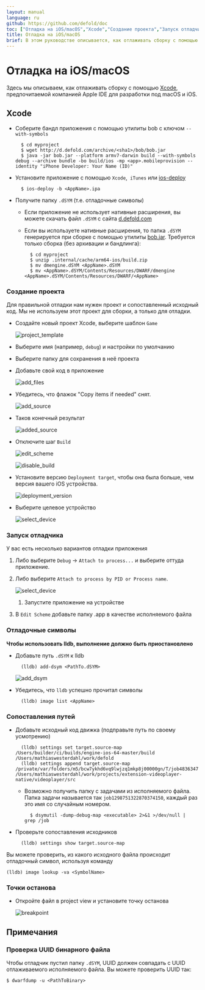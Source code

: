 ```yaml
---
layout: manual
language: ru
github: https://github.com/defold/doc
toc: ["Отладка на iOS/macOS","Xcode","Создание проекта","Запуск отладчика","Отладочные символы","Сопоставления путей","Точки останова","Примечания","Проверка UUID бинарного файла"]
title: Отладка на iOS/macOS 
brief: В этом руководстве описывается, как отлаживать сборку с помощью Xcode.
---
```


#  Отладка на iOS/macOS 

Здесь мы описываем, как отлаживать сборку с помощью [Xcode](https://developer.apple.com/xcode/), предпочитаемой компанией Apple IDE для разработки под macOS и iOS.

## Xcode

* Соберите бандл приложения с помощью утилиты bob с ключом `--with-symbols` 

		$ cd myproject
		$ wget http://d.defold.com/archive/<sha1>/bob/bob.jar
		$ java -jar bob.jar --platform armv7-darwin build --with-symbols debug --archive bundle -bo build/ios -mp <app>.mobileprovision --identity "iPhone Developer: Your Name (ID)"

* Установите приложение с помощью `Xcode`,` iTunes` или [ios-deploy](https://github.com/ios-control/ios-deploy) 

		$ ios-deploy -b <AppName>.ipa

* Получите папку `.dSYM` (т.е. отладочные символы) 

	* Если приложение не использует нативные расширения, вы можете скачать файл `.dSYM` с сайта [d.defold.com](http://d.defold.com) 

	* Если вы используете нативные расширения, то папка `.dSYM` генерируется при сборке с помощью утилиты [bob.jar](https://www.defold.com/ru/manuals/bob/). Требуется только сборка (без архивации и бандлинга): 

			$ cd myproject
			$ unzip .internal/cache/arm64-ios/build.zip
			$ mv dmengine.dSYM <AppName>.dSYM
			$ mv <AppName>.dSYM/Contents/Resources/DWARF/dmengine <AppName>.dSYM/Contents/Resources/DWARF/<AppName>


### Создание проекта

Для правильной отладки нам нужен проект и сопоставленный исходный код.
Мы не используем этот проект для сборки, а только для отладки.

* Создайте новый проект Xcode, выберите шаблон `Game` 

	![project_template](/manuals/images/extensions/debugging/ios/project_template.png)

* Выберите имя (например, `debug`) и настройки по умолчанию

* Выберите папку для сохранения в неё проекта

* Добавьте свой код в приложение

	![add_files](/manuals/images/extensions/debugging/ios/add_files.png)

* Убедитесь, что флажок "Copy items if needed" снят. 

	![add_source](/manuals/images/extensions/debugging/ios/add_source.png)

* Таков конечный результат

	![added_source](/manuals/images/extensions/debugging/ios/added_source.png)

* Отключите шаг `Build`

	![edit_scheme](/manuals/images/extensions/debugging/ios/edit_scheme.png)

	![disable_build](/manuals/images/extensions/debugging/ios/disable_build.png)

* Установите версию `Deployment target`, чтобы она была больше, чем версия вашего iOS устройства.

	![deployment_version](/manuals/images/extensions/debugging/ios/deployment_version.png)

* Выберите целевое устройство

	![select_device](/manuals/images/extensions/debugging/ios/select_device.png)


### Запуск отладчика

У вас есть несколько вариантов отладки приложения

1. Либо выберите `Debug` -> `Attach to process...` и выберите оттуда приложение.

1. Либо выберите `Attach to process by PID or Process name`.

	![select_device](/manuals/images/extensions/debugging/ios/attach_to_process_name.png)

	1. Запустите приложение на устройстве

1. В `Edit Scheme` добавьте папку <AppName>.app в качестве исполняемого файла 

### Отладочные символы

**Чтобы использовать lldb, выполнение должно быть приостановлено**

* Добавьте путь `.dSYM` к lldb

		(lldb) add-dsym <PathTo.dSYM> 

	![add_dsym](/manuals/images/extensions/debugging/ios/add_dsym.png)

* Убедитесь, что `lldb` успешно прочитал символы

		(lldb) image list <AppName>

### Сопоставления путей

* Добавьте исходный код движка (подправьте путь по своему усмотрению) 

		(lldb) settings set target.source-map /Users/builder/ci/builds/engine-ios-64-master/build /Users/mathiaswesterdahl/work/defold
		(lldb) settings append target.source-map /private/var/folders/m5/bcw7ykhd6vq9lwjzq1mkp8j00000gn/T/job4836347589046353012/upload/videoplayer/src /Users/mathiaswesterdahl/work/projects/extension-videoplayer-native/videoplayer/src

	* Возможно получить папку с задачами из исполняемого файла.
	Папка задачи называется так `job1298751322870374150`, каждый раз это имя со случайным номером. 

			$ dsymutil -dump-debug-map <executable> 2>&1 >/dev/null | grep /job

* Проверьте сопоставления исходников

		(lldb) settings show target.source-map

Вы можете проверить, из какого исходного файла происходит отладочный символ, используя команду

	(lldb) image lookup -va <SymbolName>


### Точки останова

* Откройте файл в project view и установите точку останова 

	![breakpoint](/manuals/images/extensions/debugging/ios/breakpoint.png)

## Примечания

### Проверка UUID бинарного файла

Чтобы отладчик пустил папку `.dSYM`, UUID должен совпадать с UUID отлаживаемого исполняемого файла. Вы можете проверить UUID так:

	$ dwarfdump -u <PathToBinary>
